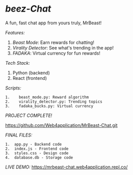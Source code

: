 
*beez-Chat*
================

A fun, fast chat app from yours truly, MrBeast!

*Features:*

1.  *Beast Mode*: Earn rewards for chatting!
2.  *Virality Detector*: See what's trending in the app!
3.  *FADAKA*: Virtual currency for fun rewards!

*Tech Stack:*

1.  Python (backend)
2.  React (frontend)

*Scripts:*

```
1.    beast_mode.py: Reward algorithm
2.    virality_detector.py: Trending topics
3.    fadaka_bucks.py: Virtual currency

```
*PROJECT COMPLETE!*

https://github.com/Web4application/MrBeast-Chat.git

*FINAL FILES:*

```
1.  app.py - Backend code
2.  index.js - Frontend code
3.  styles.css - Design code
4.  database.db - Storage code

```
*LIVE DEMO:* 
https://mrbeast-chat.web4application.repl.co/
